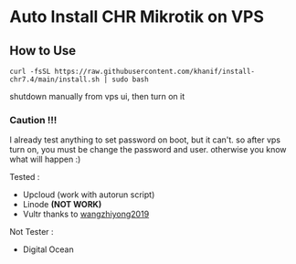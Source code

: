 # Auto Install CHR Mikrotik on VPS

## How to Use

```
curl -fsSL https://raw.githubusercontent.com/khanif/install-chr7.4/main/install.sh | sudo bash
```

shutdown manually from vps ui, then turn on it

### Caution !!!
I already test anything to set password on boot, but it can't. so after vps turn on, you must be change the password and user. otherwise you know what will happen :)

Tested : 
- Upcloud (work with autorun script)
- Linode **(NOT WORK)**
- Vultr thanks to [wangzhiyong2019](https://github.com/sap471/vps-mikrotik-install/issues/1)

Not Tester :
- Digital Ocean
